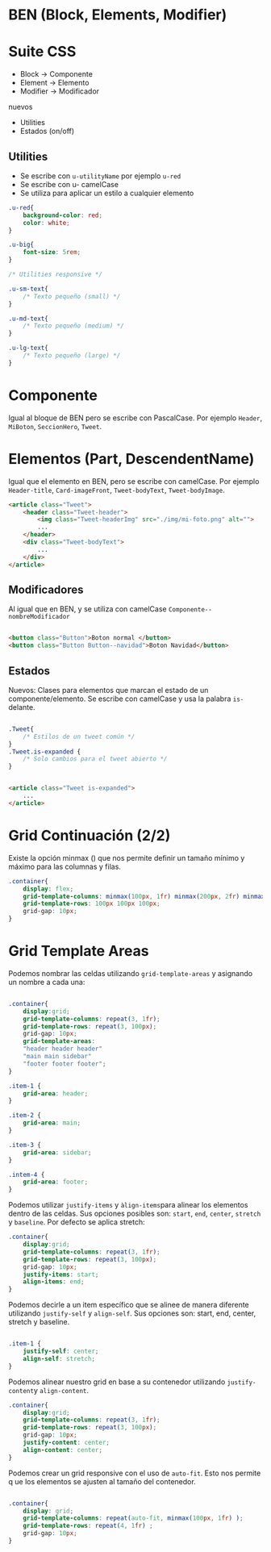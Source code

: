 # BEN (Block, Elements, Modifier)

# Suite CSS

- Block -> Componente
- Element -> Elemento
- Modifier -> Modificador

nuevos
- Utilities
- Estados (on/off)

## Utilities

- Se escribe con `u-utilityName` por ejemplo `u-red`
- Se escribe con u- camelCase
- Se utiliza para aplicar un estilo a cualquier elemento

```CSS
.u-red{
    background-color: red;
    color: white;
}

.u-big{
    font-size: 5rem;
}

/* Utilities responsive */

.u-sm-text{
    /* Texto pequeño (small) */
}

.u-md-text{
    /* Texto pequeño (medium) */
}

.u-lg-text{
    /* Texto pequeño (large) */
}

```

# Componente

Igual al bloque de BEN pero se escribe con PascalCase. Por ejemplo `Header`, `MiBoton`, `SeccionHero`, `Tweet`.

# Elementos (Part, DescendentName)

Igual que el elemento en BEN, pero se escribe con camelCase. Por ejemplo `Header-title`, `Card-imageFront`, `Tweet-bodyText`, `Tweet-bodyImage`.

```HTML
<article class="Tweet">
    <header class="Tweet-header">
        <img class="Tweet-headerImg" src="./img/mi-foto.png" alt="">
        ...
    </header>
    <div class="Tweet-bodyText">
        ...
    </div>
</article>
```

## Modificadores

Al igual que en BEN, y se utiliza con camelCase `Componente--nombreModificador`

```html

<button class="Button">Boton normal </button>
<button class="Button Button--navidad">Boton Navidad</button>
```

## Estados

Nuevos: Clases para elementos que marcan el estado de un componente/elemento. Se escribe con camelCase y usa la palabra `is-` delante.

```CSS

.Tweet{
    /* Estilos de un tweet común */
}
.Tweet.is-expanded {
    /* Solo cambios para el tweet abierto */
}

```

```HTML

<article class="Tweet is-expanded">
    ...
</article>

```


# Grid Continuación (2/2)

Existe la opción minmax () que nos permite definir un tamaño mínimo y máximo para las columnas y filas.

```CSS
.container{
    display: flex;
    grid-template-columns: minmax(100px, 1fr) minmax(200px, 2fr) minmax(100px, 1fr);
    grid-template-rows: 100px 100px 100px;
    grid-gap: 10px;
}

```

# Grid Template Areas

Podemos nombrar las celdas utilizando `grid-template-areas` y asignando un nombre a cada una:

```CSS

.container{
    display:grid;
    grid-template-columns: repeat(3, 1fr);
    grid-template-rows: repeat(3, 100px);
    grid-gap: 10px;
    grid-template-areas:
    "header header header"
    "main main sidebar"
    "footer footer footer";
}

.item-1 {
    grid-area: header;
}

.item-2 {
    grid-area: main;
}

.item-3 {
    grid-area: sidebar;
}

.intem-4 {
    grid-area: footer;
}

```

Podemos utilizar `justify-items` y `àlign-items`para alinear los elementos dentro de las celdas. Sus opciones posibles son: `start`, `end`, `center`, `stretch` y `baseline`. Por defecto se aplica stretch:

```CSS
.container{
    display:grid;
    grid-template-columns: repeat(3, 1fr);
    grid-template-rows: repeat(3, 100px);
    grid-gap: 10px;
    justify-items: start;
    align-items: end;
}
```
Podemos decirle a un item específico que se alinee de manera diferente utilizando `justify-self` y `align-self`. Sus opciones son: start, end, center, stretch y baseline.

```CSS

.item-1 {
    justify-self: center;
    align-self: stretch;
}

```

Podemos alinear nuestro grid en base a su contenedor utilizando `justify-content`y `align-content`.

```CSS
.container{
    display:grid;
    grid-template-columns: repeat(3, 1fr);
    grid-template-rows: repeat(3, 100px);
    grid-gap: 10px;
    justify-content: center;
    align-content: center;
}
```

Podemos crear un grid responsive con el uso de `auto-fit`. Esto nos permite q   ue los elementos se ajusten al tamaño del contenedor.

```CSS

.container{
    display: grid;
    grid-template-columns: repeat(auto-fit, minmax(100px, 1fr) );
    grid-template-rows: repeat(4, 1fr) ;
    grid-gap: 10px;
}

```